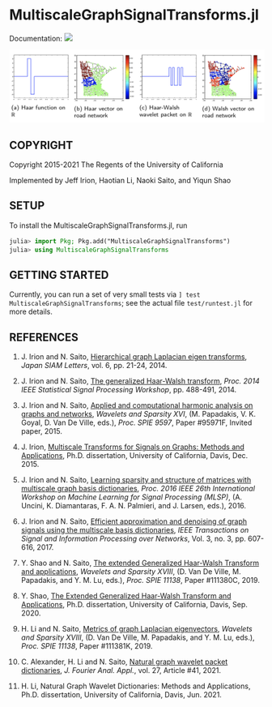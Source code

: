 # MultiscaleGraphSignalTransforms.jl
Documentation: [![](https://img.shields.io/badge/docs-passing-success)](https://haotian127.github.io/MultiscaleGraphSignalTransforms.jl/dev)

![Haar-Walsh on R vs on Graph](./GHWT.png "Haar-Walsh on R vs on Graph")

## COPYRIGHT

Copyright 2015-2021 The Regents of the University of California

Implemented by Jeff Irion, Haotian Li, Naoki Saito, and Yiqun Shao


## SETUP

To install the MultiscaleGraphSignalTransforms.jl, run
```julia
julia> import Pkg; Pkg.add("MultiscaleGraphSignalTransforms")
julia> using MultiscaleGraphSignalTransforms
```

## GETTING STARTED

Currently, you can run a set of very small tests via ```] test MultiscaleGraphSignalTransforms```; see the actual file ```test/runtest.jl``` for more details.

## REFERENCES

1. J. Irion and N. Saito, [Hierarchical graph Laplacian eigen transforms](http://doi.org/10.14495/jsiaml.6.21), *Japan SIAM Letters*, vol. 6, pp. 21-24, 2014.

2. J. Irion and N. Saito, [The generalized Haar-Walsh transform](http://dx.doi.org/10.1109/SSP.2014.6884678), *Proc. 2014 IEEE Statistical Signal Processing Workshop*, pp. 488-491, 2014.

3. J. Irion and N. Saito, [Applied and computational harmonic analysis on
graphs and networks](http://dx.doi.org/10.1117/12.2186921), *Wavelets and Sparsity XVI*, (M. Papadakis, V. K. Goyal, D. Van De Ville, eds.), *Proc. SPIE 9597*, Paper #95971F, Invited paper, 2015.

4. J. Irion, [Multiscale Transforms for Signals on Graphs: Methods and Applications](https://jefflirion.github.io/publications_and_presentations/irion_dissertation.pdf), Ph.D. dissertation, University of California, Davis, Dec. 2015.

5. J. Irion and N. Saito, [Learning sparsity and structure of matrices with multiscale graph basis dictionaries](http://dx.doi.org/10.1109/MLSP.2016.7738892), *Proc. 2016 IEEE 26th International Workshop on Machine Learning for Signal Processing (MLSP)*, (A. Uncini, K. Diamantaras, F. A. N. Palmieri, and J. Larsen, eds.), 2016.

6. J. Irion and N. Saito, [Efficient approximation and denoising of graph signals using the multiscale basis dictionaries](http://dx.doi.org/10.1109/TSIPN.2016.2632039), *IEEE Transactions on Signal and Information Processing over Networks*, Vol. 3, no. 3, pp. 607-616, 2017.

7. Y. Shao and N. Saito, [The extended Generalized Haar-Walsh Transform and applications](https://www.math.ucdavis.edu/~saito/publications/saito_eghwt.pdf), *Wavelets and Sparsity XVIII*, (D. Van De Ville, M. Papadakis, and Y. M. Lu, eds.), *Proc. SPIE 11138*, Paper #111380C, 2019.

8. Y. Shao, [The Extended Generalized Haar-Walsh Transform and Applications](https://www.math.ucdavis.edu/~tdenena/dissertations/202008_Shao_Yiqun_dissertation.pdf), Ph.D. dissertation, University of California, Davis, Sep. 2020.

9. H. Li and N. Saito, [Metrics of graph Laplacian eigenvectors](https://www.math.ucdavis.edu/~saito/publications/metgraphlap.html), *Wavelets and Sparsity XVIII*, (D. Van De Ville, M. Papadakis, and Y. M. Lu, eds.), *Proc. SPIE 11138*, Paper #111381K, 2019.

10. C. Alexander, H. Li and N. Saito, [Natural graph wavelet packet dictionaries](https://link.springer.com/article/10.1007/s00041-021-09832-3), *J. Fourier Anal. Appl.*, vol. 27, Article \#41, 2021.

11. H. Li, Natural Graph Wavelet Dictionaries: Methods and Applications, Ph.D. dissertation, University of California, Davis, Jun. 2021.
